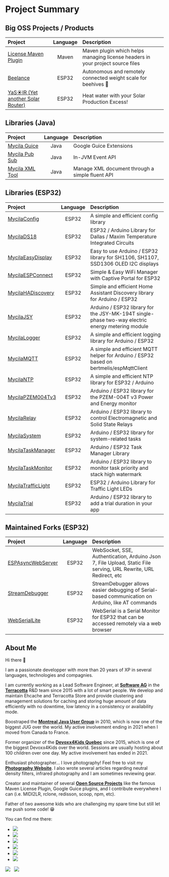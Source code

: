 # Project Summary

## Big OSS Projects / Products

| **Project**                                                        | **Language** | **Description**                                                                                  |
| :----------------------------------------------------------------- | :----------: | :----------------------------------------------------------------------------------------------- |
| [License Maven Plugin](https://oss.carbou.me/license-maven-plugin) |    Maven     | Maven plugin which helps managing license headers in your project source files                   |
| [Beelance](https://beelance.carbou.me)                             |    ESP32     | Autonomous and remotely connected weight scale for beehives 🐝                                   |
| [YaS☀️lR (Yet another Solar Router)](https://yasolr.carbou.me)     |    ESP32     | Heat water with your Solar Production Excess!                                                    |

## Libraries (Java)

| **Project**                                                        | **Language** | **Description**                                                                                  |
| :----------------------------------------------------------------- | :----------: | :----------------------------------------------------------------------------------------------- |
| [Mycila Guice](https://oss.carbou.me/guice)                        |     Java     | Google Guice Extensions                                                                          |
| [Mycila Pub Sub](https://oss.carbou.me/pubsub)                     |     Java     | In-JVM Event API                                                                                 |
| [Mycila XML Tool](https://oss.carbou.me/xmltool)                   |     Java     | Manage XML document through a simple fluent API                                                  |

## Libraries (ESP32)

| **Project**                                                        | **Language** | **Description**                                                                                  |
| :----------------------------------------------------------------- | :----------: | :----------------------------------------------------------------------------------------------- |
| [MycilaConfig](https://oss.carbou.me/MycilaConfig)                 |    ESP32     | A simple and efficient config library                                                            |
| [MycilaDS18](https://oss.carbou.me/MycilaDS18)                     |    ESP32     | ESP32 / Arduino Library for Dallas / Maxim Temperature Integrated Circuits                       |
| [MycilaEasyDisplay](https://oss.carbou.me/MycilaEasyDisplay)       |    ESP32     | Easy to use Arduino / ESP32 library for SH1106, SH1107, SSD1306 OLED I2C displays                |
| [MycilaESPConnect](https://oss.carbou.me/MycilaESPConnect)         |    ESP32     | Simple & Easy WiFi Manager with Captive Portal for ESP32                                         |
| [MycilaHADiscovery](https://oss.carbou.me/MycilaHADiscovery)       |    ESP32     | Simple and efficient Home Assistant Discovery library for Arduino / ESP32                        |
| [MycilaJSY](https://oss.carbou.me/MycilaJSY)                       |    ESP32     | Arduino / ESP32 library for the JSY-MK-194T single-phase two-way electric energy metering module |
| [MycilaLogger](https://oss.carbou.me/MycilaLogger)                 |    ESP32     | A simple and efficient logging library for Arduino / ESP32                                       |
| [MycilaMQTT](https://oss.carbou.me/MycilaMQTT)                     |    ESP32     | A simple and efficient MQTT helper for Arduino / ESP32 based on bertmelis/espMqttClient          |
| [MycilaNTP](https://oss.carbou.me/MycilaNTP)                       |    ESP32     | A simple and efficient NTP library for ESP32 / Arduino                                           |
| [MycilaPZEM004Tv3](https://oss.carbou.me/MycilaPZEM004Tv3)         |    ESP32     | Arduino / ESP32 library for the PZEM-004T v3 Power and Energy monitor                            |
| [MycilaRelay](https://oss.carbou.me/MycilaRelay)                   |    ESP32     | Arduino / ESP32 library to control Electromagnetic and Solid State Relays                        |
| [MycilaSystem](https://oss.carbou.me/MycilaSystem)                 |    ESP32     | Arduino / ESP32 library for system-related tasks                                                 |
| [MycilaTaskManager](https://oss.carbou.me/MycilaTaskManager)       |    ESP32     | Arduino / ESP32 Task Manager Library                                                             |
| [MycilaTaskMonitor](https://oss.carbou.me/MycilaTaskMonitor)       |    ESP32     | Arduino / ESP32 library to monitor task priority and stack high watermark                        |
| [MycilaTrafficLight](https://oss.carbou.me/MycilaTrafficLight)     |    ESP32     | ESP32 / Arduino Library for Traffic Light LEDs                                                   |
| [MycilaTrial](https://oss.carbou.me/MycilaTrial)                   |    ESP32     | Arduino / ESP32 library to add a trial duration in your app                                      |

## Maintained Forks (ESP32)

| **Project**                                                  | **Language** | **Description**                                                                                                  |
| :----------------------------------------------------------- | :----------: | :--------------------------------------------------------------------------------------------------------------- |
| [ESPAsyncWebServer](https://oss.carbou.me/ESPAsyncWebServer) |    ESP32     | WebSocket, SSE, Authentication, Arduino Json 7, File Upload, Static File serving, URL Rewrite, URL Redirect, etc |
| [StreamDebugger](https://oss.carbou.me/StreamDebugger)       |    ESP32     | StreamDebugger allows easier debugging of Serial-based communication on Arduino, like AT commands                |
| [WebSerialLite](https://oss.carbou.me/WebSerialLite)         |    ESP32     | WebSerial is a Serial Monitor for ESP32 that can be accessed remotely via a web browser                          |

## About Me

Hi there&nbsp;👋

I am a passionate developper with more than 20 years of XP in several languages, technologies and compagnies.

I am currently working as a Lead Software Engineer, at **[Software AG](https://github.com/SoftwareAG)** in the **[Terracotta](https://github.com/Terracotta-OSS)** R&D team since 2015 with a lot of smart people.
We develop and maintain Ehcache and Terracotta Store and provide clustering and management solutions for caching and storing huge amount of data efficiently with no downtime, low latency in a consistency or availability mode.

Boostraped the **[Montreal Java User Group](https://www.montreal-jug.org/)** in 2010, which is now one of the biggest JUG over the world.
My active involvement ending in 2021 when I moved from Canada to France.

Former organizer of the **[Devoxx4Kids Quebec](http://www.devoxx4kids.org/quebec/)** since 2015, which is one of the biggest Devoxx4Kids over the world.
Sessions are usually hosting about 100 children over one day.
My active involvement has ended in 2021.

Enthusiast photographer... I love photography! Feel free to visit my **[Photography Website](https://www.mathieu.photography/)**.
I also wrote several articles regarding neutral density filters, infrared photography and I am sometimes reviewing gear.

Creator and maintainer of several **[Open Source Projects](https://oss.carbou.me/)** like the famous Maven License Plugin, Google Guice plugins, and I contribute everywhere I can (i.e. MIDI2LR, rclone, redisson, scoop, npm, etc).

Father of two awesome kids who are challenging my spare time but still let me push some code! 😁

You can find me there:

- [![](https://img.shields.io/badge/github-mathieucarbou-211F1F?logo=github&logoColor=white&style=flat-square)](https://github.com/mathieucarbou/)
- [![](https://img.shields.io/badge/github-oss-211F1F?logo=github&logoColor=white&style=flat-square)](https://oss.carbou.me)
- [![](https://img.shields.io/badge/linkedin-mathieucarbou-0072B1?logo=linkedin&style=flat-square)](https://www.linkedin.com/in/mathieucarbou/)
- [![](https://img.shields.io/badge/tumblr-mathieu.carbou.me-314d69?logo=tumblr&logoColor=white&style=flat-square)](https://mathieu.carbou.me/)
- [![](https://img.shields.io/badge/website-mathieu.photography-1BC?logo=react&logoColor=white&style=flat-square)](https://www.mathieu.photography/)
- [![](https://img.shields.io/badge/flickr-mathieucarbou-ff69b4?logo=flickr&style=flat-square)](https://www.flickr.com/photos/mathieucarbou/)

[![](https://github-readme-stats.vercel.app/api?username=mathieucarbou&show_icons=true&theme=dark#gh-dark-mode-only&count_private=true&include_all_commits=true)](https://github.com/mathieucarbou/) &nbsp; [![](https://github-readme-stats.vercel.app/api/top-langs/?username=mathieucarbou&layout=compact&show_icons=true&theme=dark#gh-dark-mode-only&count_private=true&include_all_commits=true)](https://github.com/mathieucarbou/)
